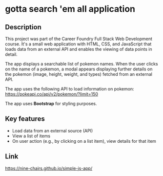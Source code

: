 
# gotta search 'em all application



## Description

This project was part of the Career Foundry Full Stack Web Development course. It's a small web application with HTML, CSS, and JavaScript that loads data from an external API and enables the viewing of data points in detail.

The app displays a searchable list of pokemon names. When the user clicks on the name of a pokemon, a modal appears displaying further details on the pokemon (image, height, weight, and types) fetched from an external API.

The app uses the following API to load information on pokemon: https://pokeapi.co/api/v2/pokemon/?limit=150

The app uses **Bootstrap** for styling purposes.



## Key features

* Load data from an external source (API)
* View a list of items
* On user action (e.g., by clicking on a list item), view details for that item



## Link

https://nine-chairs.github.io/simple-js-app/